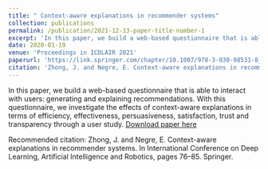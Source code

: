 ```yaml
---
title: " Context-aware explanations in recommender systems"
collection: publications
permalink: /publication/2021-12-13-paper-title-number-1
excerpt: 'In this paper, we build a web-based questionnaire that is able to interact with users: generating and explaining recommendations. With this questionnaire, we investigate the effects of context-aware explanations in terms of efficiency, effectiveness, persuasiveness, satisfaction, trust and transparency through a user study.'
date: 2020-01-19
venue: 'Proceedings in ICDLAIR 2021'
paperurl: 'https://link.springer.com/chapter/10.1007/978-3-030-98531-8_8'
citation: 'Zhong, J. and Negre, E. Context-aware explanations in recommender systems. In International Conference on Deep Learning, Artificial Intelligence and Robotics, pages 76–85. Springer.'
---
```

In this paper, we build a web-based questionnaire that is able to interact with users: generating and explaining recommendations. With this questionnaire, we investigate the effects of context-aware explanations in terms of efficiency, effectiveness, persuasiveness, satisfaction, trust and transparency through a user study.
[Download paper here](https://link.springer.com/chapter/10.1007/978-3-030-98531-8_8)

Recommended citation: Zhong, J. and Negre, E. Context-aware explanations in recommender systems. In International Conference on Deep Learning, Artificial Intelligence and Robotics, pages 76–85. Springer.
